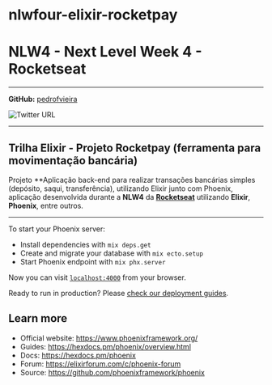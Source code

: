 # nlwfour-elixir-rocketpay

# NLW4 - Next Level Week 4 - Rocketseat

----

**GitHub:** [pedrofvieira](https://github.com/pedrofvieira)

![Twitter URL](https://img.shields.io/twitter/url?style=social&url=https%3A%2F%2Ftwitter.com%2Fcomedorfarinha)

----
## Trilha Elixir - Projeto Rocketpay (ferramenta para movimentação bancária)

 Projeto **Aplicação back-end para realizar transações bancárias simples (depósito, saqui, transferência), utilizando Elixir junto com Phoenix, aplicação desenvolvida durante a **NLW4** da **[Rocketseat](https://rocketseat.com.br/)** utilizando **Elixir**, **Phoenix**, entre outros.


----

To start your Phoenix server:

  * Install dependencies with `mix deps.get`
  * Create and migrate your database with `mix ecto.setup`
  * Start Phoenix endpoint with `mix phx.server`

Now you can visit [`localhost:4000`](http://localhost:4000) from your browser.

Ready to run in production? Please [check our deployment guides](https://hexdocs.pm/phoenix/deployment.html).

## Learn more

  * Official website: https://www.phoenixframework.org/
  * Guides: https://hexdocs.pm/phoenix/overview.html
  * Docs: https://hexdocs.pm/phoenix
  * Forum: https://elixirforum.com/c/phoenix-forum
  * Source: https://github.com/phoenixframework/phoenix

